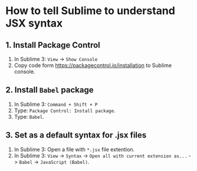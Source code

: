 # How to tell Sublime to understand JSX syntax

## 1. Install Package Control
1. In Sublime 3: `View` -> `Show Console`
2. Copy code form https://packagecontrol.io/installation to Sublime console. 

## 2. Install `Babel` package

1. In Sublime 3: `Command + Shift + P`
2. Type: `Package Control: Install package`.
3. Type: `Babel`.

## 3. Set as a default syntax for .jsx files

1. In Sublime 3: Open a file with `*.jsx` file extention.
2. In Sublime 3: `View` -> `Syntax` -> `Open all with current extension as...` -> `Babel` -> `JavaScript (Babel)`.
